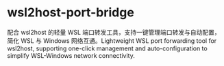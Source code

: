 # wsl2host-port-bridge
配合 wsl2host 的轻量 WSL 端口转发工具，支持一键管理端口转发与自动配置，简化 WSL 与 Windows 网络互通。Lightweight WSL port forwarding tool for wsl2host, supporting one-click management and auto-configuration to simplify WSL-Windows network connectivity.
